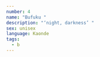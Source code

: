 ```yaml
---
number: 4
name: "Bufuku "
description: "‘night, darkness’ "
sex: unisex
language: Kaonde
tags:
  - b
---
```

